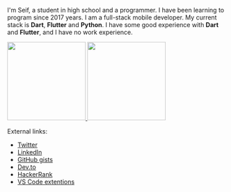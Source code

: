 <!--
**seifalmotaz/seifalmotaz** is a ✨ _special_ ✨ repository because its `README.md` (this file) appears on your GitHub profile.

Here are some ideas to get you started:

- 🔭 I’m currently working on ...
- 🌱 I’m currently learning ...
- 👯 I’m looking to collaborate on ...
- 🤔 I’m looking for help with ...
- 💬 Ask me about ...
- 📫 How to reach me: ...
- 😄 Pronouns: ...
- ⚡ Fun fact: ...
-->

I'm Seif, a student in high school and a programmer. I have been learning to program since 2017 years. I am a full-stack mobile developer. My current stack is __Dart__, __Flutter__ and __Python__. I have some good experience with __Dart__ and __Flutter__, and I have no work experience.

<!--- I am the creator of [__croky__](https://seifalmotaz.github.io/croky/), a server-side library to open the way for __Dart__ on the servers. --->

<div>
  <a href="https://github.com/jonataslaw">
  <img height="180em" src="https://github-readme-stats.vercel.app/api?username=seifalmotaz&count_private=true&show_icons=true&theme=dark"/>
  <img height="180em" src="https://github-readme-stats.vercel.app/api/top-langs/?username=seifalmotaz&layout=compact&langs_count=7&theme=dark"/>
  </a>
</div>


External links:

- [Twitter](https://twitter.com/AlmotazSeif)
- [LinkedIn](https://www.linkedin.com/in/seif-almotaz-936221225/)
- [GitHub gists](https://gist.github.com/seifalmotaz)
- [Dev.to](https://dev.to/seifalmotaz)
- [HackerRank](https://www.hackerrank.com/seifelmotaz)
- [VS Code extentions](https://marketplace.visualstudio.com/publishers/SeifAlmotaz)
